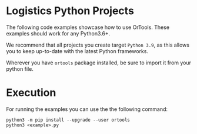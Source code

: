 # Logistics Python Projects
The following code examples showcase how to use OrTools.
These examples should work for any Python3.6+.

We recommend that all projects you create target `Python 3.9`,
as this allows you to keep up-to-date with the latest Python frameworks.

Wherever you have `ortools` package installed, be sure to import it from your python file.

# Execution
For running the examples you can use the the following command:
```shell
python3 -m pip install --upgrade --user ortools
python3 <example>.py
```
